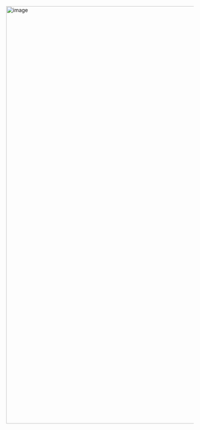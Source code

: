 <img width="1120" alt="image" src="https://user-images.githubusercontent.com/63374020/182849820-e4ba77d4-38b3-4f0e-bfb0-7c7f513a3732.png">
